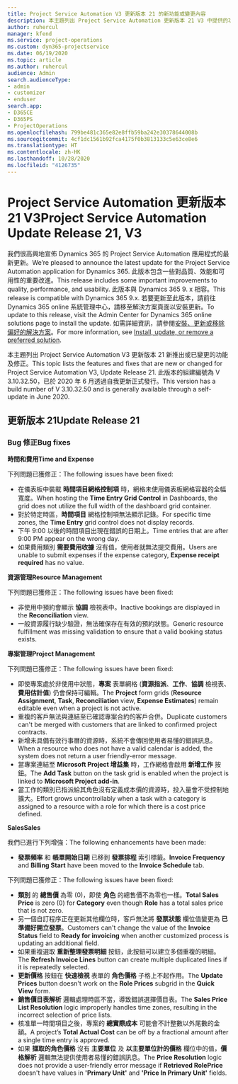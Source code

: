 ```yaml
---
title: Project Service Automation V3 更新版本 21 的新功能或變更內容
description: 本主題列出 Project Service Automation 更新版本 21 V3 中提供的功能和修正。
author: ruhercul
manager: kfend
ms.service: project-operations
ms.custom: dyn365-projectservice
ms.date: 06/19/2020
ms.topic: article
ms.author: ruhercul
audience: Admin
search.audienceType:
- admin
- customizer
- enduser
search.app:
- D365CE
- D365PS
- ProjectOperations
ms.openlocfilehash: 799be481c365e82e8ffb59ba242e30378644008b
ms.sourcegitcommit: 4cf1dc1561b92fca4175f0b3813133c5e63ce8e6
ms.translationtype: HT
ms.contentlocale: zh-HK
ms.lasthandoff: 10/28/2020
ms.locfileid: "4126735"
---
```

# <a name="project-service-automation-update-release-21-v3"></a><span data-ttu-id="3eaa1-103">Project Service Automation 更新版本 21 V3</span><span class="sxs-lookup"><span data-stu-id="3eaa1-103">Project Service Automation Update Release 21, V3</span></span>

<span data-ttu-id="3eaa1-104">我們很高興地宣佈 Dynamics 365 的 Project Service Automation 應用程式的最新更新。</span><span class="sxs-lookup"><span data-stu-id="3eaa1-104">We’re pleased to announce the latest update for the Project Service Automation application for Dynamics 365.</span></span> <span data-ttu-id="3eaa1-105">此版本包含一些對品質、效能和可用性的重要改進。</span><span class="sxs-lookup"><span data-stu-id="3eaa1-105">This release includes some important improvements to quality, performance, and usability.</span></span> <span data-ttu-id="3eaa1-106">此版本與 Dynamics 365 9. x 相容。</span><span class="sxs-lookup"><span data-stu-id="3eaa1-106">This release is compatible with Dynamics 365 9.x.</span></span> <span data-ttu-id="3eaa1-107">若要更新至此版本，請前往 Dynamics 365 online 系統管理中心，請移至解決方案頁面以安裝更新。</span><span class="sxs-lookup"><span data-stu-id="3eaa1-107">To update to this release, visit the Admin Center for Dynamics 365 online solutions page to install the update.</span></span> <span data-ttu-id="3eaa1-108">如需詳細資訊，請參閱[安裝、更新或移除偏好的解決方案](https://docs.microsoft.com/power-platform/admin/install-remove-preferred-solution)。</span><span class="sxs-lookup"><span data-stu-id="3eaa1-108">For more information, see [Install, update, or remove a preferred solution](https://docs.microsoft.com/power-platform/admin/install-remove-preferred-solution).</span></span>

<span data-ttu-id="3eaa1-109">本主題列出 Project Service Automation V3 更新版本 21 新推出或已變更的功能及修正。</span><span class="sxs-lookup"><span data-stu-id="3eaa1-109">This topic lists the features and fixes that are new or changed for Project Service Automation V3, Update Release 21.</span></span> <span data-ttu-id="3eaa1-110">此版本的組建編號為 V 3.10.32.50，已於 2020 年 6 月透過自我更新正式發行。</span><span class="sxs-lookup"><span data-stu-id="3eaa1-110">This version has a build number of V 3.10.32.50 and is generally available through a self-update in June 2020.</span></span>

## <a name="update-release-21"></a><span data-ttu-id="3eaa1-111">更新版本 21</span><span class="sxs-lookup"><span data-stu-id="3eaa1-111">Update Release 21</span></span>

### <a name="bug-fixes"></a><span data-ttu-id="3eaa1-112">Bug 修正</span><span class="sxs-lookup"><span data-stu-id="3eaa1-112">Bug fixes</span></span>

<span data-ttu-id="3eaa1-113">**時間和費用**</span><span class="sxs-lookup"><span data-stu-id="3eaa1-113">**Time and Expense**</span></span>

<span data-ttu-id="3eaa1-114">下列問題已獲修正：</span><span class="sxs-lookup"><span data-stu-id="3eaa1-114">The following issues have been fixed:</span></span>

- <span data-ttu-id="3eaa1-115">在儀表板中裝載 **時間項目網格控制項** 時，網格未使用儀表板網格容器的全幅寬度。</span><span class="sxs-lookup"><span data-stu-id="3eaa1-115">When hosting the **Time Entry Grid Control** in Dashboards, the grid does not utilize the full width of the dashboard grid container.</span></span>
- <span data-ttu-id="3eaa1-116">對於特定時區，**時間項目** 網格控制項無法顯示記錄。</span><span class="sxs-lookup"><span data-stu-id="3eaa1-116">For specific time zones, the **Time Entry** grid control does not display records.</span></span>
- <span data-ttu-id="3eaa1-117">下午 9:00 以後的時間項目出現在錯誤的日期上。</span><span class="sxs-lookup"><span data-stu-id="3eaa1-117">Time entries that are after 9:00 PM appear on the wrong day.</span></span>
- <span data-ttu-id="3eaa1-118">如果費用類別 **需要費用收據** 沒有值，使用者就無法提交費用。</span><span class="sxs-lookup"><span data-stu-id="3eaa1-118">Users are unable to submit expenses if the expense category, **Expense receipt required** has no value.</span></span>

<span data-ttu-id="3eaa1-119">**資源管理**</span><span class="sxs-lookup"><span data-stu-id="3eaa1-119">**Resource Management**</span></span>

<span data-ttu-id="3eaa1-120">下列問題已獲修正：</span><span class="sxs-lookup"><span data-stu-id="3eaa1-120">The following issues have been fixed:</span></span>

- <span data-ttu-id="3eaa1-121">非使用中預約會顯示 **協調** 檢視表中。</span><span class="sxs-lookup"><span data-stu-id="3eaa1-121">Inactive bookings are displayed in the **Reconciliation** view.</span></span>
- <span data-ttu-id="3eaa1-122">一般資源履行缺少驗證，無法確保存在有效的預約狀態。</span><span class="sxs-lookup"><span data-stu-id="3eaa1-122">Generic resource fulfillment was missing validation to ensure that a valid booking status exists.</span></span>

<span data-ttu-id="3eaa1-123">**專案管理**</span><span class="sxs-lookup"><span data-stu-id="3eaa1-123">**Project Management**</span></span>

<span data-ttu-id="3eaa1-124">下列問題已獲修正：</span><span class="sxs-lookup"><span data-stu-id="3eaa1-124">The following issues have been fixed:</span></span>

- <span data-ttu-id="3eaa1-125">即使專案處於非使用中狀態，**專案** 表單網格 (**資源指派**、**工作**、**協調** 檢視表、**費用估計值**) 仍會保持可編輯。</span><span class="sxs-lookup"><span data-stu-id="3eaa1-125">The **Project** form grids (**Resource Assignment**, **Task**, **Reconciliation** view, **Expense Estimates**) remain editable even when a project is not active.</span></span>
- <span data-ttu-id="3eaa1-126">重複的客戶無法與連結至已確認專案合約的客戶合併。</span><span class="sxs-lookup"><span data-stu-id="3eaa1-126">Duplicate customers can't be merged with customers that are linked to confirmed project contracts.</span></span>
- <span data-ttu-id="3eaa1-127">新增未具備有效行事曆的資源時，系統不會傳回使用者易懂的錯誤訊息。</span><span class="sxs-lookup"><span data-stu-id="3eaa1-127">When a resource who does not have a valid calendar is added, the system does not return a user friendly-error message.</span></span>
- <span data-ttu-id="3eaa1-128">當專案連結至 **Microsoft Project 增益集** 時，工作網格會啟用 **新增工作** 按鈕。</span><span class="sxs-lookup"><span data-stu-id="3eaa1-128">The **Add Task** button on the task grid is enabled when the project is linked to **Microsoft Project add-in**.</span></span>
- <span data-ttu-id="3eaa1-129">當工作的類別已指派給其角色沒有定義成本價的資源時，投入量會不受控制地擴大。</span><span class="sxs-lookup"><span data-stu-id="3eaa1-129">Effort grows uncontrollably when a task with a category is assigned to a resource with a role for which there is a cost price defined.</span></span>

<span data-ttu-id="3eaa1-130">**Sales**</span><span class="sxs-lookup"><span data-stu-id="3eaa1-130">**Sales**</span></span>

<span data-ttu-id="3eaa1-131">我們已進行下列增強：</span><span class="sxs-lookup"><span data-stu-id="3eaa1-131">The following enhancements have been made:</span></span>

- <span data-ttu-id="3eaa1-132">**發票頻率** 和 **帳單開始日期** 已移到 **發票排程** 索引標籤。</span><span class="sxs-lookup"><span data-stu-id="3eaa1-132">**Invoice Frequency** and **Billing Start** have been moved to the **Invoice Schedule** tab.</span></span>

<span data-ttu-id="3eaa1-133">下列問題已獲修正：</span><span class="sxs-lookup"><span data-stu-id="3eaa1-133">The following issues have been fixed:</span></span>

- <span data-ttu-id="3eaa1-134">**類別** 的 **總售價** 為零 (0)，即使 **角色** 的總售價不為零也一樣。</span><span class="sxs-lookup"><span data-stu-id="3eaa1-134">**Total Sales Price** is zero (0) for **Category** even though **Role** has a total sales price that is not zero.</span></span>
- <span data-ttu-id="3eaa1-135">另一個自訂程序正在更新其他欄位時，客戶無法將 **發票狀態** 欄位值變更為 **已準備好開立發票**。</span><span class="sxs-lookup"><span data-stu-id="3eaa1-135">Customers can't change the value of the **Invoice Status** field to **Ready for invoicing** when another customized process is updating an additional field.</span></span>
- <span data-ttu-id="3eaa1-136">如果重複選取 **重新整理發票明細** 按鈕，此按鈕可以建立多個重複的明細。</span><span class="sxs-lookup"><span data-stu-id="3eaa1-136">The **Refresh Invoice Lines** button can create multiple duplicated lines if it is repeatedly selected.</span></span>
- <span data-ttu-id="3eaa1-137">**更新價格** 按鈕在 **快速檢視** 表單的 **角色價格** 子格上不起作用。</span><span class="sxs-lookup"><span data-stu-id="3eaa1-137">The **Update Prices** button doesn't work on the **Role Prices** subgrid in the **Quick View** form.</span></span>
- <span data-ttu-id="3eaa1-138">**銷售價目表解析** 邏輯處理時區不當，導致錯誤選擇價目表。</span><span class="sxs-lookup"><span data-stu-id="3eaa1-138">The **Sales Price List Resolution** logic improperly handles time zones, resulting in the incorrect selection of price lists.</span></span>
- <span data-ttu-id="3eaa1-139">核准單一時間項目之後，專案的 **總實際成本** 可能會不計整數以外尾數的金額。</span><span class="sxs-lookup"><span data-stu-id="3eaa1-139">A project’s **Total Actual Cost** can be off by a fractional amount after a single time entry is approved.</span></span>
- <span data-ttu-id="3eaa1-140">如果 **擷取的角色價格** 沒有 **主要單位** 及 **以主要單位計的價格** 欄位中的值，**價格解析** 邏輯無法提供使用者易懂的錯誤訊息。</span><span class="sxs-lookup"><span data-stu-id="3eaa1-140">The **Price Resolution** logic does not provide a user-friendly error message if **Retrieved RolePrice** doesn't have values in **'Primary Unit'** and **'Price In Primary Unit'** fields.</span></span>
